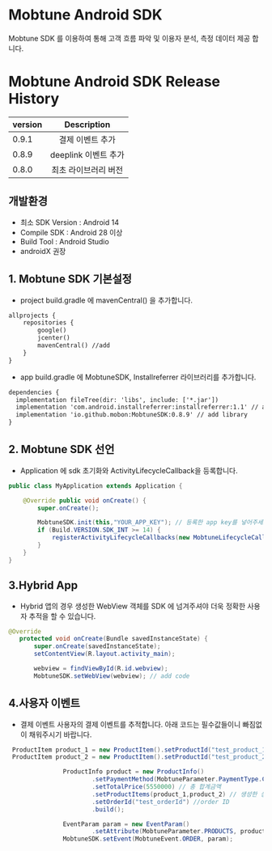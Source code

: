 # Mobtune Android SDK

Mobtune SDK 를 이용하여 통해 고객 흐름 파악 및 이용자 분석, 측정 데이터 제공 합니다.

# Mobtune Android SDK Release History
 |version|Description|
|---|:---:|
|0.9.1|결제 이벤트 추가|
|0.8.9|deeplink 이벤트 추가|
|0.8.0|최초 라이브러리 버전|

## 개발환경
- 최소 SDK Version : Android 14
- Compile SDK : Android 28 이상
- Build Tool : Android Studio 
- androidX 권장

## 1. Mobtune SDK 기본설정

- project build.gradle 에 mavenCentral() 을 추가합니다.

```XML
allprojects {
    repositories {
        google()
        jcenter()
        mavenCentral() //add
    }
}
```

- app build.gradle 에 MobtuneSDK, Installreferrer 라이브러리를 추가합니다.
```XML
dependencies {
  implementation fileTree(dir: 'libs', include: ['*.jar'])
  implementation 'com.android.installreferrer:installreferrer:1.1' // add library
  implementation 'io.github.mobon:MobtuneSDK:0.8.9' // add library
}
```


## 2. Mobtune SDK 선언
 - Application 에 sdk 초기화와 ActivityLifecycleCallback을 등록합니다.

```java
public class MyApplication extends Application {

    @Override public void onCreate() {
        super.onCreate();

        MobtuneSDK.init(this,"YOUR_APP_KEY"); // 등록한 app key를 넣어주세요.
        if (Build.VERSION.SDK_INT >= 14) {
            registerActivityLifecycleCallbacks(new MobtuneLifecycleCallbacks(this));
        }
    }
}

```

## 3.Hybrid App
 - Hybrid 앱의 경우 생성한 WebView 객체를 SDK 에 넘겨주셔야 더욱 정확한 사용자 추적을 할 수 있습니다.
 
 ```java
 @Override
    protected void onCreate(Bundle savedInstanceState) {
        super.onCreate(savedInstanceState);
        setContentView(R.layout.activity_main);

        webview = findViewById(R.id.webview);
        MobtuneSDK.setWebView(webview); // add code
```

## 4.사용자 이벤트 

- 결제 이벤트
   사용자의 결제 이벤트를 추적합니다.
   아래 코드는 필수값들이니 빠짐없이 채워주시기 바랍니다.
  
 ```java
  ProductItem product_1 = new ProductItem().setProductId("test_product_1").setProductName("뽑기 셋트").setPrice(1000000).setQuantity(5);
  ProductItem product_2 = new ProductItem().setProductId("test_product_2").setProductName("구슬치기").setPrice(55000).setQuantity(1);

                ProductInfo product = new ProductInfo()
                        .setPaymentMethod(MobtuneParameter.PaymentType.CREDITCARD) //결제방법
                        .setTotalPrice(5550000) // 총 합계금액
                        .setProductItems(product_1,product_2) // 생성한 상품 데이터를(ProductItem) 넣어주세요.
                        .setOrderId("test_orderId") //order ID
                        .build();

                EventParam param = new EventParam()
                        .setAttribute(MobtuneParameter.PRODUCTS, product);
                MobtuneSDK.setEvent(MobtuneEvent.ORDER, param);
```
